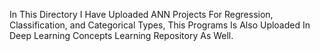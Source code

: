 In This Directory I Have Uploaded ANN Projects For Regression, Classification, and Categorical Types, This Programs Is Also Uploaded In Deep Learning Concepts Learning Repository As Well.
